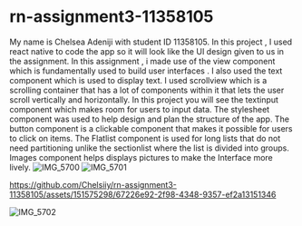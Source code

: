# rn-assignment3-11358105
My name is Chelsea Adeniji with student ID 11358105.
In this project , I used react native to code the app so it will look like the UI design given to us in the assignment.
In this assignment , i made use of the view component which is fundamentally used to build user interfaces .
I also used the text component which is used to display text.
I used scrollview which is a scrolling container that has a lot of components within it that lets the user scroll vertically and horizontally.
In this project you will see the textinput component which makes room for users to input data.
The stylesheet component was used to help design and plan the structure of the app.
The button component is a clickable component that makes it possible for users to click on items.
The Flatlist component is used for long lists that do not need partitioning unlike the sectionlist where the list is divided into groups.
Images component helps displays pictures to make the Interface more lively.
![IMG_5700](https://github.com/Chelsiiy/rn-assignment3-11358105/assets/151575298/e03c3ba1-fcb0-4e96-826c-77b2e8f70b40)
![IMG_5701](https://github.com/Chelsiiy/rn-assignment3-11358105/assets/151575298/cb958a83-1d80-4402-88ad-825179f40f64)

https://github.com/Chelsiiy/rn-assignment3-11358105/assets/151575298/67226e92-2f98-4348-9357-ef2a13151346


![IMG_5702](https://github.com/Chelsiiy/rn-assignment3-11358105/assets/151575298/7f945101-ddda-47a0-b836-ecc8288499e4)
